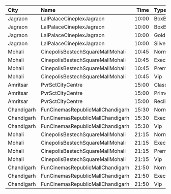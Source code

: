 | City       | Name                             |  Time | Type      | Price | Capacity | Booked |
| :--------- | :------------------------------- | ----: | :-------- | ----: | -------: | -----: |
| Jagraon    | LalPalaceCineplexJagraon         | 10:00 | BoxB1     |  200₹ |      100 |      0 |
| Jagraon    | LalPalaceCineplexJagraon         | 10:00 | BoxB2     |  200₹ |      100 |      0 |
| Jagraon    | LalPalaceCineplexJagraon         | 10:00 | Gold      |  110₹ |      100 |      0 |
| Jagraon    | LalPalaceCineplexJagraon         | 10:00 | Silver    |  110₹ |      100 |      0 |
| Mohali     | CinepolisBestechSquareMallMohali | 10:45 | Normal    |  140₹ |       38 |      0 |
| Mohali     | CinepolisBestechSquareMallMohali | 10:45 | Executive |  160₹ |       97 |      2 |
| Mohali     | CinepolisBestechSquareMallMohali | 10:45 | Premium   |  180₹ |       52 |      4 |
| Mohali     | CinepolisBestechSquareMallMohali | 10:45 | Vip       |  300₹ |       14 |      2 |
| Amritsar   | PvrSctCityCentre                 | 15:00 | Classic   |  170₹ |       79 |      0 |
| Amritsar   | PvrSctCityCentre                 | 15:00 | Prime     |  180₹ |       92 |     12 |
| Amritsar   | PvrSctCityCentre                 | 15:00 | Recliner  |  325₹ |       30 |      3 |
| Chandigarh | FunCinemasRepublicMallChandigarh | 15:30 | Normal    |  140₹ |       60 |      6 |
| Chandigarh | FunCinemasRepublicMallChandigarh | 15:30 | Executive |  150₹ |       59 |     44 |
| Chandigarh | FunCinemasRepublicMallChandigarh | 15:30 | Vip       |  400₹ |        6 |      0 |
| Mohali     | CinepolisBestechSquareMallMohali | 21:15 | Normal    |  160₹ |       38 |     10 |
| Mohali     | CinepolisBestechSquareMallMohali | 21:15 | Executive |  180₹ |       97 |     76 |
| Mohali     | CinepolisBestechSquareMallMohali | 21:15 | Premium   |  200₹ |       62 |     59 |
| Mohali     | CinepolisBestechSquareMallMohali | 21:15 | Vip       |  300₹ |       14 |     13 |
| Chandigarh | FunCinemasRepublicMallChandigarh | 21:50 | Normal    |  140₹ |       60 |      2 |
| Chandigarh | FunCinemasRepublicMallChandigarh | 21:50 | Executive |  150₹ |       59 |      7 |
| Chandigarh | FunCinemasRepublicMallChandigarh | 21:50 | Vip       |  400₹ |        6 |      2 |